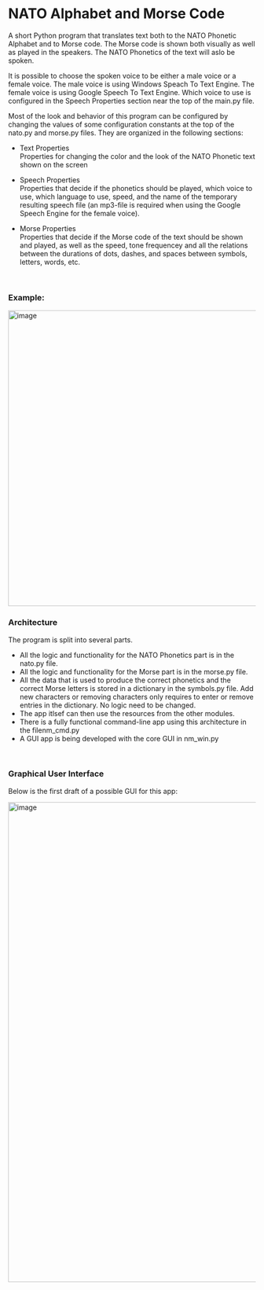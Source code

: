 # NATO Alphabet and Morse Code

A short Python program that translates text both to the NATO Phonetic Alphabet and to Morse code. The Morse code is shown both visually as well as played in the speakers. The NATO Phonetics of the text will aslo be spoken. 

It is possible to choose the spoken voice to be either a male voice or a female voice. The male voice is using Windows Speach To Text Engine. The female voice is using Google Speech To Text Engine. Which voice to use is configured in the Speech Properties section near the top of the main.py file. 

Most of the look and behavior of this program can be configured by changing the values of some configuration constants at the top of the nato.py and morse.py files. They are organized in the following sections:

* Text Properties <br/>
Properties for changing the color and the look of the NATO Phonetic text shown on the screen

* Speech Properties <br/>
Properties that decide if the phonetics should be played, which voice to use, which language to use, speed, and the name of the temporary resulting speech file (an mp3-file is required when using the Google Speech Engine for the female voice).

* Morse Properties <br/>
Properties that decide if the Morse code of the text should be shown and played, as well as the speed, tone frequencey and all the relations between the durations of dots, dashes, and spaces between symbols, letters, words, etc.

<br/>

### Example:

<img width="602" alt="image" src="https://user-images.githubusercontent.com/1498298/204062001-c11fda2c-866a-4866-b2f6-6d66f2669298.png">

<br/>

### Architecture

The program is split into several parts. 
* All the logic and functionality for the NATO Phonetics part is in the nato.py file.
* All the logic and functionality for the Morse part is in the morse.py file.
* All the data that is used to produce the correct phonetics and the correct Morse letters is stored in a dictionary in the symbols.py file. Add new characters or removing characters only requires to enter or remove entries in the dictionary. No logic need to be changed.
* The app itlsef can then use the resources from the other modules.
* There is a fully functional command-line app using this architecture in the filenm_cmd.py
* A GUI app is being developed with the core GUI in nm_win.py

<br/>

### Graphical User Interface

Below is the first draft of a possible GUI for this app:

<img width="977" alt="image" src="https://user-images.githubusercontent.com/1498298/205522157-33ff7069-ff1c-46d1-9cae-e0d6e2e87ca5.png">
